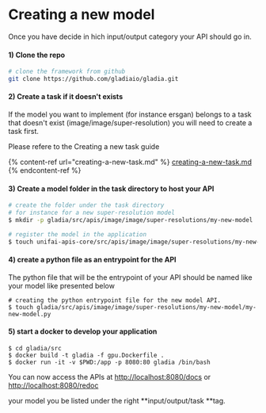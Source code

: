 # Creating a new model

Once you have decide in hich input/output category your API should go in.

#### 1) Clone the repo

```bash
# clone the framework from github
git clone https://github.com/gladiaio/gladia.git
```

#### 2) Create a task if it doesn't exists

If the model you want to implement (for instance ersgan) belongs to a task that doesn't exist (image/image/super-resolution) you will need to create a task first.

Please refere to the Creating a new task guide

{% content-ref url="creating-a-new-task.md" %}
[creating-a-new-task.md](creating-a-new-task.md)
{% endcontent-ref %}

#### 3) Create a model folder in the task directory to host your API

```bash
# create the folder under the task directory
# for instance for a new super-resolution model
$ mkdir -p gladia/src/apis/image/image/super-resolutions/my-new-model

# register the model in the application
$ touch unifai-apis-core/src/apis/image/image/super-resolutions/my-new-model/__init__.py
```

#### 4) create a python file as an entrypoint for the API

The python file that will be the entrypoint of your API should be named like your model like presented below

```shell
# creating the python entrypoint file for the new model API.
$ touch gladia/src/apis/image/image/super-resolutions/my-new-model/my-new-model.py
```

#### 5) start a docker to develop your application

```
$ cd gladia/src
$ docker build -t gladia -f gpu.Dockerfile . 
$ docker run -it -v $PWD:/app -p 8080:80 gladia /bin/bash
```

You can now access the APIs at [http://localhost:8080/docs](http://localhost:8080/docs) or [http://localhost:8080/redoc](http://localhost:8080/redoc)

your model you be listed under the right \*\*input/output/task \*\*tag.

